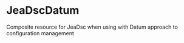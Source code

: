 # JeaDscDatum
Composite resource for JeaDsc when using with Datum approach to configuration management
